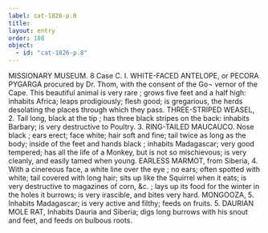 ```yaml
---
label: cat-1826-p.8
title: 
layout: entry
order: 108
object:
  - id: "cat-1826-p.8"
---
```


MISSIONARY MUSEUM.
8
Case C.
I. WHITE-FACED ANTELOPE, or PECORA PYGARGA
procured by Dr. Thom, with the consent of the Go¬
vernor of the Cape.
This beautiful animal is very rare ; grows five feet and a half
high: inhabits Africa; leaps prodigiously; flesh good;
is gregarious, the herds desolating the places through
which they pass.
THREE-STRIPED WEASEL,
2.
Tail long, black at the tip ; has three black stripes on the
back: inhabits Barbary; is very destructive to Poultry.
3. RING-TAILED MAUCAUCO.
Nose black ; ears erect; face white; hair soft and fine;
tail twice as long as the body; inside of the feet and
hands black ; inhabits Madagascar; very good tempered;
has all the life of a Monkey, but is not so mischievous;
is very cleanly, and easily tamed when young.
EARLESS MARMOT, from Siberia,
4.
With a cinereous face, a white line over the eye ; no ears;
often spotted with white; tail covered with long hair;
sits up like the Squirrel when it eats; is very destructive
to magazines of corn, &c. ; lays up its food for the winter
in the holes it burrows; is very irascible, and bites very
hard.
MONGOOZA,
5.
Inhabits Madagascar; is very active and filthy; feeds on
fruits.
5. DAURIAN MOLE RAT,
Inhabits Dauria and Siberia; digs long burrows with his
snout and feet, and feeds on bulbous roots.